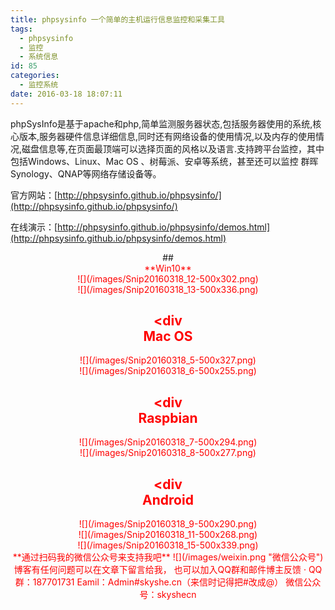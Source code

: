 ```yaml
---
title: phpsysinfo 一个简单的主机运行信息监控和采集工具
tags:
  - phpsysinfo
  - 监控
  - 系统信息
id: 85
categories:
  - 监控系统
date: 2016-03-18 18:07:11
---
```


phpSysInfo是基于apache和php,简单监测服务器状态,包括服务器使用的系统,核心版本,服务器硬件信息详细信息,同时还有网络设备的使用情况,以及内存的使用情况,磁盘信息等,在页面最顶端可以选择页面的风格以及语言.支持跨平台监控，其中包括Windows、Linux、Mac OS 、树莓派、安卓等系统，甚至还可以监控 群晖Synology、QNAP等网络存储设备等。
<!-- more -->
官方网站：[http://phpsysinfo.github.io/phpsysinfo/](http://phpsysinfo.github.io/phpsysinfo/)

在线演示：[http://phpsysinfo.github.io/phpsysinfo/demos.html](http://phpsysinfo.github.io/phpsysinfo/demos.html)
<div style="text-align: center">
## <div <div style="text-align: center"><span style="color: #ff0000;">**Win10**
<div style="text-align: center">
![](/images/Snip20160318_12-500x302.png)
<div style="text-align: center">
![](/images/Snip20160318_13-500x336.png)

## <div <div style="text-align: center"><span style="color: #ff0000;">**Mac OS**
<div style="text-align: center">
![](/images/Snip20160318_5-500x327.png)
<div style="text-align: center">
![](/images/Snip20160318_6-500x255.png)

## <div <div style="text-align: center"><span style="color: #ff0000;">**Raspbian**
<div style="text-align: center">
![](/images/Snip20160318_7-500x294.png)
<div style="text-align: center">
![](/images/Snip20160318_8-500x277.png)

## <div <div style="text-align: center"><span style="color: #ff0000;">**Android**
<div style="text-align: center">
![](/images/Snip20160318_9-500x290.png)
<div style="text-align: center">
![](/images/Snip20160318_11-500x268.png)
<div style="text-align: center">
![](/images/Snip20160318_15-500x339.png)

<div style="text-align: center">
<span style="color: #ff0000;">**通过扫码我的微信公众号来支持我吧**</span>
![](/images/weixin.png "微信公众号")
<span style="color: #ff0000;">博客有任何问题可以在文章下留言给我，
也可以加入QQ群和邮件博主反馈  ·
QQ群：187701731
Eamil：Admin#skyshe.cn（来信时记得把#改成@）
微信公众号：skyshecn</span>